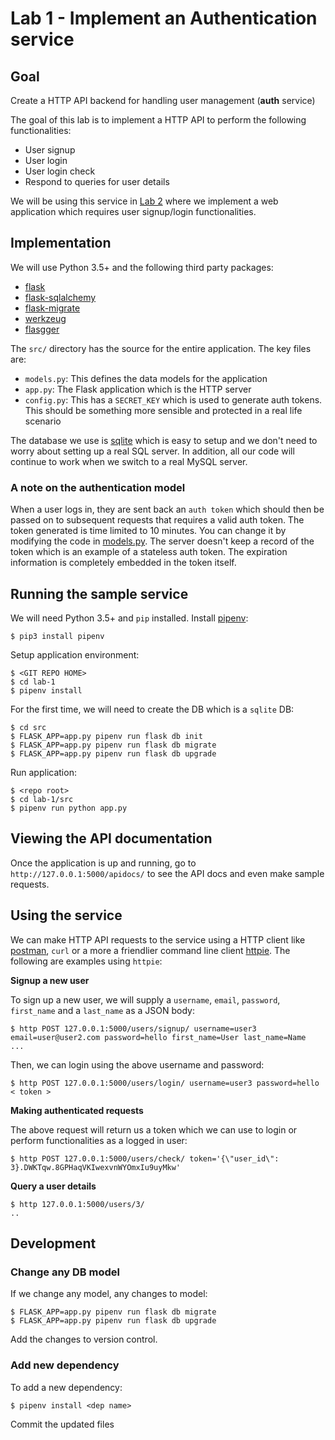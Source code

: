# Lab 1 - Implement an Authentication service

## Goal

Create a HTTP API backend for handling user management (**auth** service)

The goal of this lab is to implement a HTTP API to perform the 
following functionalities:

- User signup
- User login
- User login check
- Respond to queries for user details

We will be using this service in [Lab 2](../lab-2) where we implement a web application which requires user signup/login
functionalities.

## Implementation

We will use Python 3.5+ and the following third party packages:

- [flask](flask.pocoo.org/docs/0.12/appcontext/#app-context)
- [flask-sqlalchemy](https://flask-sqlalchemy.pocoo.org)
- [flask-migrate](https://flask-migrate.readthedocs.io/en/latest/)
- [werkzeug](http://werkzeug.pocoo.org/)
- [flasgger](https://github.com/rochacbruno/flasgger)

The `src/` directory has the source for the entire application. The key files are:

- `models.py`: This defines the data models for the application
- `app.py`: The Flask application which is the HTTP server
- `config.py`: This has a `SECRET_KEY` which is used to generate auth tokens. This should be something more
  sensible and protected in a real life scenario

The database we use is [sqlite](https://docs.python.org/3/library/sqlite3.html) which is easy to setup
and we don't need to worry about setting up a real SQL server. In addition, all our code will continue
to work when we switch to a real MySQL server.

### A note on the authentication model

When a user logs in, they are sent back an `auth token` which should then be passed on to subsequent requests that requires
a valid auth token. The token generated is time limited to 10 minutes. You can change it by modifying the code in [models.py](./src/models.py). The server doesn't keep a record of the token which is an example of a stateless auth token. The
expiration information is completely embedded in the token itself. 

## Running the sample service

We will need Python 3.5+ and `pip` installed. Install [pipenv](https://docs.pipenv.org):

```
$ pip3 install pipenv
```

Setup application environment:

```
$ <GIT REPO HOME>
$ cd lab-1
$ pipenv install
```

For the first time, we will need to create the DB which is a `sqlite` DB:

```
$ cd src
$ FLASK_APP=app.py pipenv run flask db init
$ FLASK_APP=app.py pipenv run flask db migrate
$ FLASK_APP=app.py pipenv run flask db upgrade
```


Run application:

```
$ <repo root>
$ cd lab-1/src
$ pipenv run python app.py
```

## Viewing the API documentation

Once the application is up and running, go to `http://127.0.0.1:5000/apidocs/` to see the API docs and
even make sample requests.


## Using the service

We can make HTTP API requests to the service using a HTTP client like [postman](https://www.getpostman.com/),
`curl` or a more a friendlier command line client [httpie](https://httpie.org/). The following are examples
using `httpie`:

**Signup a new user**

To sign up a new user, we will supply a `username`, `email`, `password`, `first_name` and a `last_name` as a JSON
body:

```
$ http POST 127.0.0.1:5000/users/signup/ username=user3 email=user@user2.com password=hello first_name=User last_name=Name
...
```

Then, we can login using the above username and password:

```
$ http POST 127.0.0.1:5000/users/login/ username=user3 password=hello
< token >
```

**Making authenticated requests**

The above request will return us a token which we can use to login or perform functionalities as
a logged in user:

```
$ http POST 127.0.0.1:5000/users/check/ token='{\"user_id\": 3}.DWKTqw.8GPHaqVKIwexvnWYOmxIu9uyMkw'
```

**Query a user details**

```
$ http 127.0.0.1:5000/users/3/
..

```


## Development

### Change any DB model

If we change any model, any changes to model:

```
$ FLASK_APP=app.py pipenv run flask db migrate
$ FLASK_APP=app.py pipenv run flask db upgrade
```

Add the changes to version control.

### Add new dependency

To add a new dependency:

```
$ pipenv install <dep name>
```

Commit the updated files
